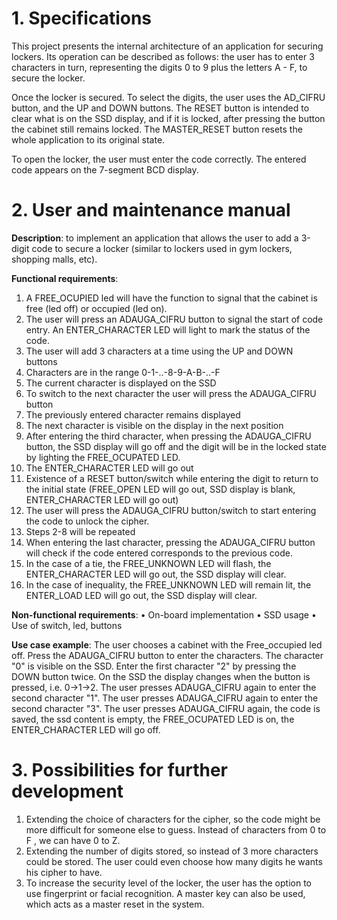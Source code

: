 # 1. Specifications
This project presents the internal architecture of an application for securing lockers.
Its operation can be described as follows: the user has to enter 3 characters in turn,
representing the digits 0 to 9 plus the letters A - F, to secure the locker. 

Once the locker is secured. To select the digits, the user uses the AD_CIFRU button, and the UP and DOWN
buttons. The RESET button is intended to clear what is on the SSD display, and if it is locked,
after pressing the button the cabinet still remains locked. The MASTER_RESET button
resets the whole application to its original state. 

To open the locker, the user must enter the code correctly. The entered code appears
on the 7-segment BCD display.

# 2. User and maintenance manual

**Description**: to implement an application that allows the user to add a 3-digit code to secure a
locker (similar to lockers used in gym lockers, shopping malls, etc).

**Functional requirements**:
1. A FREE_OCUPIED led will have the function to signal that the cabinet is free (led
off) or occupied (led on).
2. The user will press an ADAUGA_CIFRU button to signal the start of code entry. An
ENTER_CHARACTER LED will light to mark the status of the code.
3. The user will add 3 characters at a time using the UP and DOWN buttons
4. Characters are in the range 0-1-..-8-9-A-B-..-F
5. The current character is displayed on the SSD
6. To switch to the next character the user will press the ADAUGA_CIFRU button
7. The previously entered character remains displayed
8. The next character is visible on the display in the next position
9. After entering the third character, when pressing the ADAUGA_CIFRU button, the
SSD display will go off and the digit will be in the locked state by lighting the
FREE_OCUPATED LED.
10. The ENTER_CHARACTER LED will go out
11. Existence of a RESET button/switch while entering the digit to return to the initial
state (FREE_OPEN LED will go out, SSD display is blank, ENTER_CHARACTER
LED will go out)
12. The user will press the ADAUGA_CIFRU button/switch to start entering the code to
unlock the cipher.
13. Steps 2-8 will be repeated
14. When entering the last character, pressing the ADAUGA_CIFRU button will check if
the code entered corresponds to the previous code.
15. In the case of a tie, the FREE_UNKNOWN LED will flash, the
ENTER_CHARACTER LED will go out, the SSD display will
clear.
16. In the case of inequality, the FREE_UNKNOWN LED will remain lit,
the ENTER_LOAD LED will go out, the SSD display will clear.

**Non-functional requirements**:
• On-board implementation
• SSD usage
• Use of switch, led, buttons

**Use case example**: The user chooses a cabinet with the Free_occupied led off. Press the
ADAUGA_CIFRU button to enter the characters. The character "0" is visible on the SSD.
Enter the first character "2" by pressing the DOWN button twice. On the SSD the display
changes when the button is pressed, i.e. 0->1->2. The user presses ADAUGA_CIFRU again
to enter the second character "1". The user presses ADAUGA_CIFRU again to enter the
second character "3". The user presses ADAUGA_CIFRU again, the code is saved, the ssd
content is empty, the FREE_OCUPATED LED is on, the ENTER_CHARACTER LED will
go off.

# 3. Possibilities for further development
1. Extending the choice of characters for the cipher, so the code might be more difficult
for someone else to guess. Instead of characters from 0 to F , we can have 0 to Z.
2. Extending the number of digits stored, so instead of 3 more characters could be
stored. The user could even choose how many digits he wants his cipher to have.
3. To increase the security level of the locker, the user has the option to use
fingerprint or facial recognition. A master key can also be used, which acts as a
master reset in the system.
